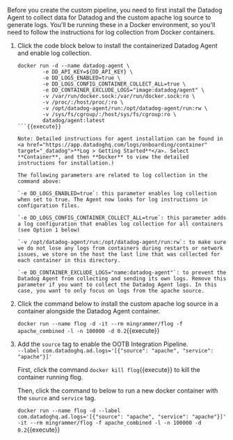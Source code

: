 Before you create the custom pipeline, you need to first install the Datadog Agent to collect data for Datadog and the custom apache log source to generate logs. You'll be running these in a Docker environment, so you'll need to follow the instructions for log collection from Docker containers.

1. Click the code block below to install the containerized Datadog Agent and enable log collection. 
    ```
    docker run -d --name datadog-agent \
            -e DD_API_KEY=${DD_API_KEY} \
            -e DD_LOGS_ENABLED=true \
            -e DD_LOGS_CONFIG_CONTAINER_COLLECT_ALL=true \
            -e DD_CONTAINER_EXCLUDE_LOGS="image:datadog/agent" \
            -v /var/run/docker.sock:/var/run/docker.sock:ro \
            -v /proc/:/host/proc/:ro \
            -v /opt/datadog-agent/run:/opt/datadog-agent/run:rw \
            -v /sys/fs/cgroup/:/host/sys/fs/cgroup:ro \
            datadog/agent:latest
    ```{{execute}}

    Note: Detailed instructions for agent installation can be found in <a href="https://app.datadoghq.com/logs/onboarding/container" target="_datadog">**Log > Getting Started**</a>. Select **Container**, and then **Docker** to view the detailed instructions for installation.)

    The following parameters are related to log collection in the command above:

    `-e DD_LOGS_ENABLED=true`: this parameter enables log collection when set to true. The Agent now looks for log instructions in configuration files.

    `-e DD_LOGS_CONFIG_CONTAINER_COLLECT_ALL=true`: this parameter adds a log configuration that enables log collection for all containers (see Option 1 below)

    `-v /opt/datadog-agent/run:/opt/datadog-agent/run:rw`: to make sure we do not lose any logs from containers during restarts or network issues, we store on the host the last line that was collected for each container in this directory.

    `-e DD_CONTAINER_EXCLUDE_LOGS="name:datadog-agent"`: to prevent the Datadog Agent from collecting and sending its own logs. Remove this parameter if you want to collect the Datadog Agent logs. In this case, you want to only focus on logs from the apache source.

2. Click the command below to install the custom apache log source in a container alongside the Datadog Agent container. 
    
    `docker run --name flog -d -it --rm mingrammer/flog -f apache_combined -l -n 100000 -d 0.2`{{execute}}

3. Add the `source` tag to enable the OOTB Integration Pipeline.        
    `--label com.datadoghq.ad.logs='[{"source": "apache", "service": "apache"}]'`

    First, click the command  `docker kill flog`{{execute}} to kill the container running flog.  

    Then, click the command to below to run a new docker container with the `source` and `service` tag. 
    
    `docker run --name flog -d --label com.datadoghq.ad.logs='[{"source": "apache", "service": "apache"}]' -it --rm mingrammer/flog -f apache_combined -l -n 100000 -d 0.2`{{execute}}
